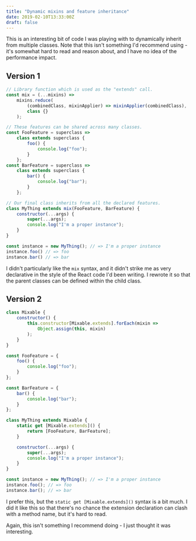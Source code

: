 ```yaml
---
title: "Dynamic mixins and feature inheritance"
date: 2019-02-10T13:33:00Z
draft: false
---
```


This is an interesting bit of code I was playing with to dynamically inherit from multiple classes. Note that this isn't something I'd recommend using - it's somewhat hard to read and reason about, and I have no idea of the performance impact.

## Version 1

```js
// Library function which is used as the "extends" call.
const mix = (...mixins) =>
	mixins.reduce(
		(combinedClass, mixinApplier) => mixinApplier(combinedClass),
		class {}
	);

// These features can be shared across many classes.
const FooFeature = superclass =>
	class extends superclass {
		foo() {
			console.log("foo");
		}
	};
const BarFeature = superclass =>
	class extends superclass {
		bar() {
			console.log("bar");
		}
	};

// Our final class inherits from all the declared features.
class MyThing extends mix(FooFeature, BarFeature) {
	constructor(...args) {
		super(...args);
		console.log("I'm a proper instance");
	}
}

const instance = new MyThing(); // => I'm a proper instance
instance.foo() // => foo
instance.bar() // => bar
```

I didn't particularly like the `mix` syntax, and it didn't strike me as very declarative in the style of the React code I'd been writing. I rewrote it so that the parent classes can be defined within the child class.

## Version 2

```js
class Mixable {
	constructor() {
		this.constructor[Mixable.extends].forEach(mixin =>
			Object.assign(this, mixin)
		);
	}
}

const FooFeature = {
	foo() {
		console.log("foo");
	}
};

const BarFeature = {
	bar() {
		console.log("bar");
	}
};

class MyThing extends Mixable {
	static get [Mixable.extends]() {
		return [FooFeature, BarFeature];
	}

	constructor(...args) {
		super(...args);
		console.log("I'm a proper instance");
	}
}

const instance = new MyThing(); // => I'm a proper instance
instance.foo(); // => foo
instance.bar(); // => bar
```

I prefer this, but the `static get [Mixable.extends]()` syntax is a bit much. I did it like this so that there's no chance the extension declaration can clash with a method name, but it's hard to read.

Again, this isn't something I recommend doing - I just thought it was interesting.

